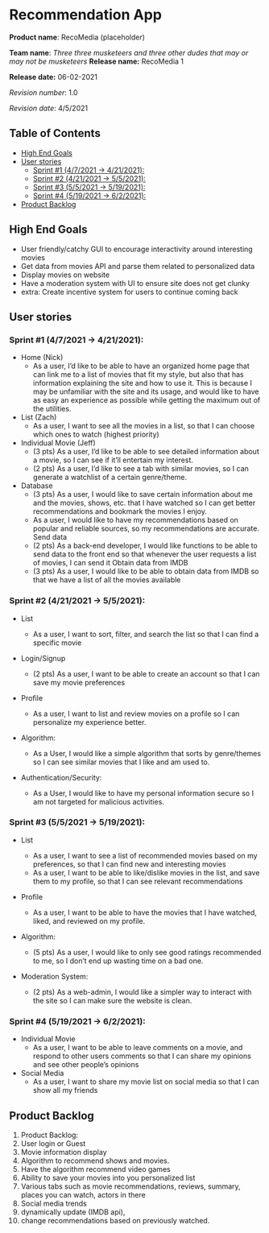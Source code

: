 
Recommendation App
===
**Product name**: RecoMedia (placeholder)

**Team name**: *Three three musketeers and three other dudes that may or may not be musketeers*
**Release name:** RecoMedia 1

**Release date:** 06-02-2021

*Revision number*: 1.0

*Revision date*: 4/5/2021

## Table of Contents

- [High End Goals](#HighEndGoal)
- [User stories](#userstory)
    - [Sprint #1 (4/7/2021 -> 4/21/2021):](#sprint1)
    - [Sprint #2 (4/21/2021 -> 5/5/2021):](#sprint2)
    - [Sprint #3 (5/5/2021 -> 5/19/2021):](#sprint3)
    - [Sprint #4 (5/19/2021 -> 6/2/2021):](#sprint4)
- [Product Backlog](#backlog)

## High End Goals <a name="HighEndGoal"></a>

- User friendly/catchy GUI to encourage interactivity around interesting movies
- Get data from movies API and parse them related to personalized data
- Display movies on website 
- Have a moderation system with UI to ensure site does not get clunky 
- extra: Create incentive system for users to continue coming back


User stories<a name="userstory"></a>
---
### Sprint #1 (4/7/2021 -> 4/21/2021):<a name="sprint1"></a>
- Home (Nick)
    - As a user, I’d like to be able to have an organized home page that can link me to a list of movies that fit my style, but also that has information explaining the site and how to use it. This is because I may be unfamiliar with the site and its usage, and would like to have as easy an experience as possible while getting the maximum out of the utilities.
- List (Zach)
    - As a user, I want to see all the movies in a list, so that I can choose which ones to watch (highest priority) 
- Individual Movie (Jeff)
    - (3 pts) As a user, I’d like to be able to see detailed information about a movie, so I can see if it’ll entertain my interest. 
    - (2 pts) As a user, I’d like to see a tab with similar movies, so I can generate a watchlist of a certain genre/theme.
- Database
    - (3 pts) As a user, I would like to save certain information about me and the movies, shows, etc. that I have watched so I can get better recommendations and bookmark the movies I enjoy. 
    - As a user, I would like to have my recommendations based on popular and reliable sources, so my recommendations are accurate.
Send data
    - (2 pts) As a back-end developer, I would like functions to be able to send data to the front end so that whenever the user requests a list of movies, I can send it
Obtain data from IMDB
    - (3 pts) As a user, I would like to be able to obtain data from IMDB so that we have a list of all the movies available

### Sprint #2 (4/21/2021 -> 5/5/2021): <a name="sprint2"></a>
- List
    - As a user, I want to sort, filter, and search the list so that I can find a specific movie
- Login/Signup
    - (2 pts) As a user, I want to be able to create an account so that I can save my movie preferences
- Profile 
    - As a user, I want to list and review movies on a profile so I can personalize my experience better.
- Algorithm: 
   - As a User, I would like a simple algorithm that sorts by genre/themes so I can see similar movies that I like and am used to. 

-  Authentication/Security: 
    -  As a User, I would like to have my personal information secure so I am not targeted for malicious activities. 

### Sprint #3 (5/5/2021 -> 5/19/2021): <a name="sprint3"></a>
- List
    - As a user, I want to see a list of recommended movies based on my preferences, so that I can find new and interesting movies
    - As a user, I want to be able to like/dislike movies in the list, and save them to my profile, so that I can see relevant recommendations
- Profile
    -  As a user, I want to be able to have the movies that I have watched, liked, and reviewed on my profile.
- Algorithm: 
    - (5 pts) As a user, I would like to only see good ratings recommended to me, so I don’t end up wasting time on a bad one. 

- Moderation System: 
    - (2 pts) As a web-admin, I would like a simpler way to interact with the site so I can make sure the website is clean. 

### Sprint #4  (5/19/2021 -> 6/2/2021):<a name="sprint4"></a>
- Individual Movie
    - As a user, I want to be able to leave comments on a movie, and respond to other users comments so that I can share my opinions and see other people’s opinions
- Social Media
    - As a user, I want to share my movie list on social media so that I can show all my friends


Product Backlog <a name="backlog"></a>
---
1. Product Backlog: 
2. User login or Guest 
3. Movie information display
4. Algorithm to recommend shows and movies.
5. Have the algorithm recommend video games
6. Ability to save your movies into you personalized list
7. Various tabs such as movie recommendations, reviews, summary, places you can watch, actors in there
8. Social media trends 
9. dynamically update (IMDB api), 
10. change recommendations based on previously watched.

